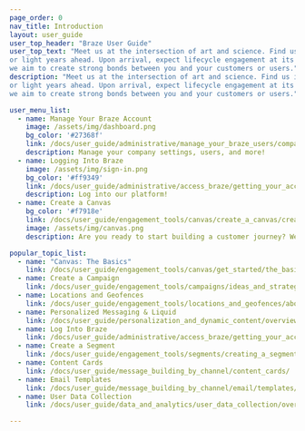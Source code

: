```yaml
---
page_order: 0
nav_title: Introduction
layout: user_guide
user_top_header: "Braze User Guide"
user_top_text: "Meet us at the intersection of art and science. Find us in the moment,
or light years ahead. Upon arrival, expect lifecycle engagement at its best. At Braze,
we aim to create strong bonds between you and your customers or users."
description: "Meet us at the intersection of art and science. Find us in the moment,
or light years ahead. Upon arrival, expect lifecycle engagement at its best. At Braze,
we aim to create strong bonds between you and your customers or users."

user_menu_list:
  - name: Manage Your Braze Account
    image: /assets/img/dashboard.png
    bg_color: '#27368f'
    link: /docs/user_guide/administrative/manage_your_braze_users/company-wide_settings_management/
    description: Manage your company settings, users, and more!
  - name: Logging Into Braze
    image: /assets/img/sign-in.png
    bg_color: '#ff9349'
    link: /docs/user_guide/administrative/access_braze/getting_your_account/
    description: Log into our platform!
  - name: Create a Canvas
    bg_color: '#f7918e'
    link: /docs/user_guide/engagement_tools/canvas/create_a_canvas/create_a_canvas/
    image: /assets/img/canvas.png
    description: Are you ready to start building a customer journey? We'll guide you through it.

popular_topic_list:
  - name: "Canvas: The Basics"
    link: /docs/user_guide/engagement_tools/canvas/get_started/the_basics/
  - name: Create a Campaign
    link: /docs/user_guide/engagement_tools/campaigns/ideas_and_strategies/active_user_campaigns/
  - name: Locations and Geofences
    link: /docs/user_guide/engagement_tools/locations_and_geofences/about/
  - name: Personalized Messaging & Liquid
    link: /docs/user_guide/personalization_and_dynamic_content/overview/
  - name: Log Into Braze
    link: /docs/user_guide/administrative/access_braze/getting_your_account/
  - name: Create a Segment
    link: /docs/user_guide/engagement_tools/segments/creating_a_segment/
  - name: Content Cards
    link: /docs/user_guide/message_building_by_channel/content_cards/
  - name: Email Templates
    link: /docs/user_guide/message_building_by_channel/email/templates/email_template/
  - name: User Data Collection
    link: /docs/user_guide/data_and_analytics/user_data_collection/overview/

---
```

